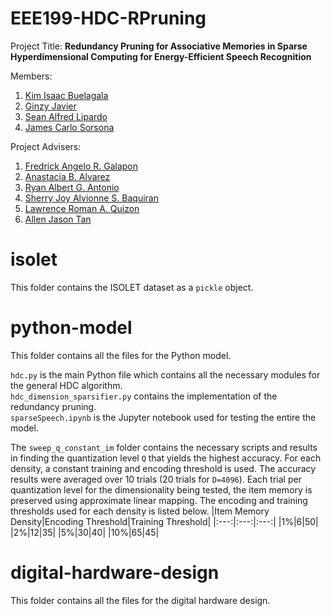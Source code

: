 # EEE199-HDC-RPruning

Project Title: **Redundancy Pruning for Associative Memories in Sparse Hyperdimensional Computing for Energy-Efficient Speech Recognition**

Members:
1. [Kim Isaac Buelagala](https://mail.google.com/mail/?view=cm&source=mailto&to=kim.buelagala@eee.upd.edu.ph)
2. [Ginzy Javier](https://mail.google.com/mail/?view=cm&source=mailto&to=ginzy.javier@eee.upd.edu.ph)
3. [Sean Alfred Lipardo](https://mail.google.com/mail/?view=cm&source=mailto&to=sean.lipardo@eee.upd.edu.ph)
4. [James Carlo Sorsona](https://mail.google.com/mail/?view=cm&source=mailto&to=james.sorsona@eee.upd.edu.ph)

Project Advisers:
1. [Fredrick Angelo R. Galapon](https://mail.google.com/mail/?view=cm&source=mailto&to=fredrick.galapon@eee.upd.edu.ph)
2. [Anastacia B. Alvarez](https://mail.google.com/mail/?view=cm&source=mailto&to=anastacia.alvarez@eee.upd.edu.ph)
3. [Ryan Albert G. Antonio](https://mail.google.com/mail/?view=cm&source=mailto&to=ryan.albert.antonio@eee.upd.edu.ph)
4. [Sherry Joy Alvionne S. Baquiran](https://mail.google.com/mail/?view=cm&source=mailto&to=alvionne.baquiran@eee.upd.edu.ph)
5. [Lawrence Roman A. Quizon](https://mail.google.com/mail/?view=cm&source=mailto&to=lawrence.quizon@eee.upd.edu.ph)
6. [Allen Jason Tan](https://mail.google.com/mail/?view=cm&source=mailto&to=allen.jason.tan@eee.upd.edu.ph)

# isolet
This folder contains the ISOLET dataset as a `pickle` object.


# python-model
This folder contains all the files for the Python model.

`hdc.py` is the main Python file which contains all the necessary modules for the general HDC algorithm. \
`hdc_dimension_sparsifier.py` contains the implementation of the redundancy pruning. \
`sparseSpeech.ipynb` is the Jupyter notebook used for testing the entire the model. 

The `sweep_q_constant_im` folder contains the necessary scripts and results in finding the quantization level `Q` that yields the highest accuracy. For each density, a constant training and encoding threshold is used. The accuracy results were averaged over 10 trials (20 trials for `D=4096`). Each trial per quantization level for the dimensionality being tested, the item memory is preserved using approximate linear mapping.
The encoding and training thresholds used for each density is listed below.
|Item Memory Density|Encoding Threshold|Training Threshold|
|:---:|:---:|:---:|
|1%|6|50|
|2%|12|35|
|5%|30|40|
|10%|65|45|


# digital-hardware-design
This folder contains all the files for the digital hardware design.

